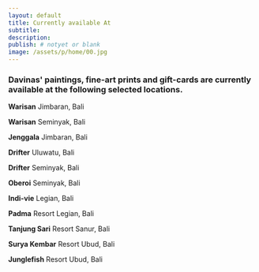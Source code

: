 ```yaml
---
layout: default
title: Currently available At
subtitle:
description:
publish: # notyet or blank
image: /assets/p/home/00.jpg
---
```


### Davinas' paintings, fine-art prints and gift-cards are currently available at the following selected locations.

**Warisan**	Jimbaran,	Bali

**Warisan**	Seminyak,	Bali

**Jenggala** Jimbaran, Bali

**Drifter** Uluwatu,	Bali

**Drifter** Seminyak,	Bali

**Oberoi** Seminyak,	Bali

**Indi-vie** Legian, Bali

**Padma** Resort Legian,	Bali

**Tanjung Sari** Resort Sanur,	Bali

**Surya Kembar** Resort	Ubud,	Bali

**Junglefish** Resort Ubud,	Bali
